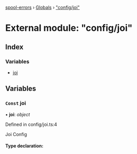 [spool-errors](../README.md) › [Globals](../globals.md) › ["config/joi"](_config_joi_.md)

# External module: "config/joi"

## Index

### Variables

* [joi](_config_joi_.md#const-joi)

## Variables

### `Const` joi

• **joi**: *object*

Defined in config/joi.ts:4

Joi Config

#### Type declaration:
